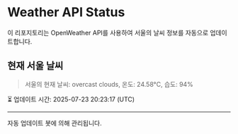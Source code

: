 
# Weather API Status

이 리포지토리는 OpenWeather API를 사용하여 서울의 날씨 정보를 자동으로 업데이트합니다.

## 현재 서울 날씨
> 서울의 현재 날씨: overcast clouds, 온도: 24.58°C, 습도: 94%

⏳ 업데이트 시간: 2025-07-23 20:23:17 (UTC)

---
자동 업데이트 봇에 의해 관리됩니다.
